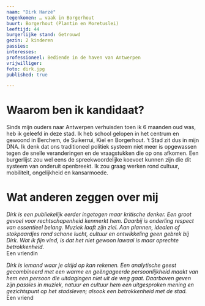 ```yaml
---
naam: "Dirk Harzé"
tegenkomen: … vaak in Borgerhout
buurt: Borgerhout (Plantin en Moretuslei)
leeftijd: 44
burgerlijke stand: Getrouwd
gezin: 2 kinderen
passies:
interesses:
professioneel: Bediende in de haven van Antwerpen
vrijwilliger:
foto: dirk.jpg
published: true

---
```

# Waarom ben ik kandidaat?
Sinds mijn ouders naar Antwerpen verhuisden toen ik 6 maanden oud was, heb ik geleefd in deze stad. Ik heb school gelopen in het centrum en gewoond in Berchem, de Suikerrui, Kiel en Borgerhout. ‘t Stad zit dus in mijn DNA. Ik denk dat ons traditioneel politiek systeem niet meer is opgewassen tegen de snelle veranderingen en de vraagstukken die op ons afkomen. Een burgerlijst zou wel eens de spreekwoordelijke koevoet kunnen zijn die dit systeem van onderuit openbreekt. Ik zou graag werken rond cultuur, mobiliteit, ongelijkheid en kansarmoede.

# Wat anderen zeggen over mij
_Dirk is een publiekelijk eerder ingetogen maar kritische denker. Een groot gevoel voor rechtschapenheid kenmerkt hem. Daarbij is onderling respect van essentieel belang.
Muziek laaft zijn ziel. Aan plannen, idealen of stokpaardjes rond schone lucht, cultuur en ontwikkeling geen gebrek bij Dirk. Wat ik fijn vind, is dat het niet gewoon lawaai is maar oprechte betrokkenheid._  
Een vriendin 

_Dirk is iemand waar je altijd op kan rekenen. Een analytische geest gecombineerd met een warme en geëngageerde persoonlijkheid maakt van hem een persoon die uitdagingen niet uit de weg gaat. Daarboven geven zijn passies in muziek, natuur en cultuur hem een uitgesproken mening en gezichtspunt op het stadsleven; alsook een betrokkenheid met de stad._  
Een vriend


